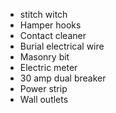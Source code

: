 -  stitch witch 
- Hamper hooks
- Contact cleaner
- Burial electrical wire
- Masonry bit
- Electric meter
- 30 amp dual breaker
- Power strip
- Wall outlets
